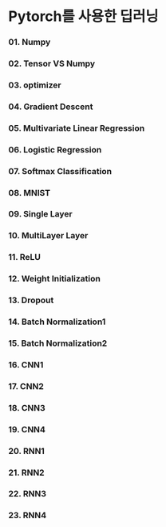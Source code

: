# Pytorch를 사용한 딥러닝

### 01.  Numpy
### 02.  Tensor VS Numpy
### 03.  optimizer
### 04.  Gradient Descent
### 05.  Multivariate Linear Regression
### 06.  Logistic Regression
### 07.  Softmax Classification
### 08.  MNIST
### 09.  Single Layer
### 10.  MultiLayer Layer
### 11.  ReLU
### 12.  Weight Initialization
### 13.  Dropout
### 14.  Batch Normalization1
### 15.  Batch Normalization2
### 16.  CNN1
### 17.  CNN2
### 18.  CNN3
### 19.  CNN4
### 20.  RNN1
### 21.  RNN2
### 22.  RNN3
### 23.  RNN4


